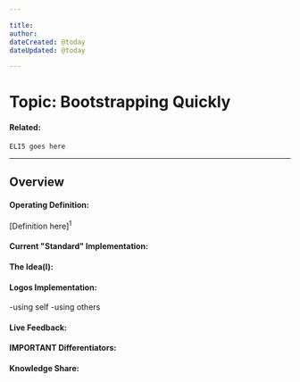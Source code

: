 ```yaml
---

title:
author: 
dateCreated: @today
dateUpdated: @today

---
```


# Topic: Bootstrapping Quickly
#### Related:
`ELI5 goes here`

---

## Overview

#### Operating Definition:
[Definition here]<sup>1</sup>

#### Current "Standard" Implementation:


#### The Idea(l):


#### Logos Implementation:
-using self
-using others

#### Live Feedback:


#### IMPORTANT Differentiators:


#### Knowledge Share: